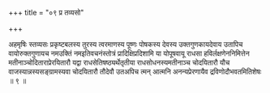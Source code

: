 +++
title = "०९ प्र तव्यसो"

+++

अहमृषिः स्तव्यसः प्रकृष्टबलस्य तुरस्य त्वरमाणस्य पूष्णः पोषकस्य देवस्य उक्तगुणकायदेवाय उतापिच वायोरुक्तगुणायच नमउक्तिं नमइतिवचनंस्तोत्रं प्रादिक्षिप्रदिशामि या योपूषवायू राधसा हविर्लक्षणेननिमित्तेन मतीनाञ्चोदिताराप्रेरयितारौ यद्वा राधसेतिषष्ठ्यर्थेतृतीया राधसोधनस्यमतीनाञ्च चोदयितारौ यौच वाजस्यान्नस्यसङ्ग्रामस्यवा चोदयितारौ तौदेवौ उतअपिच त्मन् आत्मनि अनन्यप्रेरणायैव द्रविणोदौभवतमितिशेषः ॥ ९ ॥